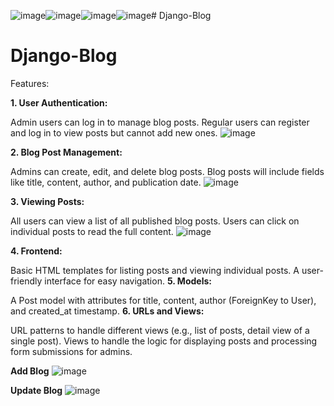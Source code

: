 ![image](https://github.com/user-attachments/assets/83961f39-8725-405c-86f4-c3c7f56eb381)![image](https://github.com/user-attachments/assets/3b8edf12-8953-43f4-945f-e9ffe3cfa01e)![image](https://github.com/user-attachments/assets/25c5e526-26b6-499c-827d-fe4637a08fb2)![image](https://github.com/user-attachments/assets/355ef5b0-1387-4316-8482-8aa87b1527d5)﻿# Django-Blog
# Django-Blog
Features:

**1. User Authentication:**

Admin users can log in to manage blog posts.
Regular users can register and log in to view posts but cannot add new ones.
![image](https://github.com/user-attachments/assets/326d502e-900d-4159-b58a-45fe6a6be905)

**2. Blog Post Management:**

Admins can create, edit, and delete blog posts.
Blog posts will include fields like title, content, author, and publication date.
![image](https://github.com/user-attachments/assets/65443e4e-5b41-4795-b42b-46ed6bb6238a)

**3. Viewing Posts:**

All users can view a list of all published blog posts.
Users can click on individual posts to read the full content.
![image](https://github.com/user-attachments/assets/3a726cd0-14a9-4ea7-82cb-79e1d047fd2c)

**4. Frontend:**

Basic HTML templates for listing posts and viewing individual posts.
A user-friendly interface for easy navigation.
**5. Models:**

A Post model with attributes for title, content, author (ForeignKey to User), and created_at timestamp.
**6. URLs and Views:**

URL patterns to handle different views (e.g., list of posts, detail view of a single post).
Views to handle the logic for displaying posts and processing form submissions for admins.

**Add Blog**
![image](https://github.com/user-attachments/assets/3f660e4b-531e-4ac8-9a9e-6d618f0ad604)

**Update Blog**
![image](https://github.com/user-attachments/assets/81f106b8-2e24-46e0-a3b7-e58b6be21bc1)


